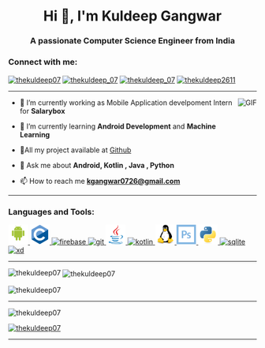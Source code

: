 
<h1 align="center">Hi 👋, I'm Kuldeep Gangwar</h1>
<h3 align="center">A passionate Computer Science Engineer from India</h3>

<h3 align="left">Connect with me:</h3>
<p align="left">
<a href="https://linkedin.com/in/thekuldeep07" target="blank"><img align="center" src="https://raw.githubusercontent.com/rahuldkjain/github-profile-readme-generator/master/src/images/icons/Social/linked-in-alt.svg" alt="thekuldeep07" height="30" width="40" /></a>
<a href="https://instagram.com/thekuldeep_07" target="blank"><img align="center" src="https://raw.githubusercontent.com/rahuldkjain/github-profile-readme-generator/master/src/images/icons/Social/instagram.svg" alt="thekuldeep_07" height="30" width="40" /></a>
<a href="https://www.codechef.com/users/thekuldeep_07" target="blank"><img align="center" src="https://cdn.jsdelivr.net/npm/simple-icons@3.1.0/icons/codechef.svg" alt="thekuldeep_07" height="30" width="40" /></a>
<a href="https://www.leetcode.com/thekuldeep2611" target="blank"><img align="center" src="https://raw.githubusercontent.com/rahuldkjain/github-profile-readme-generator/master/src/images/icons/Social/leet-code.svg" alt="thekuldeep2611" height="30" width="40" /></a>
</p>

---

<img align="right" height='180px' alt="GIF" src="https://media.giphy.com/media/RbDKaczqWovIugyJmW/giphy.gif" />

- 🔭 I’m currently working as Mobile Application develpoment Intern for **Salarybox**

- 🌱 I’m currently learning **Android Development** and **Machine Learning**

- 🤝All my project available at [Github](https://github.com/thekuldeep07)

- 💬 Ask me about **Android, Kotlin , Java , Python**

- 📫 How to reach me **kgangwar0726@gmail.com**

---


<h3 align="left">Languages and Tools:</h3>
<p align="left"> <a href="https://developer.android.com" target="_blank"> <img src="https://raw.githubusercontent.com/devicons/devicon/master/icons/android/android-original-wordmark.svg" alt="android" width="40" height="40"/> </a> <a href="https://www.cprogramming.com/" target="_blank"> <img src="https://raw.githubusercontent.com/devicons/devicon/master/icons/c/c-original.svg" alt="c" width="40" height="40"/> </a> <a href="https://firebase.google.com/" target="_blank"> <img src="https://www.vectorlogo.zone/logos/firebase/firebase-icon.svg" alt="firebase" width="40" height="40"/> </a> <a href="https://git-scm.com/" target="_blank"> <img src="https://www.vectorlogo.zone/logos/git-scm/git-scm-icon.svg" alt="git" width="40" height="40"/> </a> <a href="https://www.java.com" target="_blank"> <img src="https://raw.githubusercontent.com/devicons/devicon/master/icons/java/java-original.svg" alt="java" width="40" height="40"/> </a> <a href="https://kotlinlang.org" target="_blank"> <img src="https://www.vectorlogo.zone/logos/kotlinlang/kotlinlang-icon.svg" alt="kotlin" width="40" height="40"/> </a> <a href="https://www.linux.org/" target="_blank"> <img src="https://raw.githubusercontent.com/devicons/devicon/master/icons/linux/linux-original.svg" alt="linux" width="40" height="40"/> </a> <a href="https://www.photoshop.com/en" target="_blank"> <img src="https://raw.githubusercontent.com/devicons/devicon/master/icons/photoshop/photoshop-line.svg" alt="photoshop" width="40" height="40"/> </a> <a href="https://www.python.org" target="_blank"> <img src="https://raw.githubusercontent.com/devicons/devicon/master/icons/python/python-original.svg" alt="python" width="40" height="40"/> </a> <a href="https://www.sqlite.org/" target="_blank"> <img src="https://www.vectorlogo.zone/logos/sqlite/sqlite-icon.svg" alt="sqlite" width="40" height="40"/> </a> <a href="https://www.adobe.com/products/xd.html" target="_blank"> <img src="https://cdn.worldvectorlogo.com/logos/adobe-xd.svg" alt="xd" width="40" height="40"/> </a> </p>

---

<p><img align="left" src="https://github-readme-stats.vercel.app/api/top-langs?username=thekuldeep07&show_icons=true&locale=en&layout=compact" alt="thekuldeep07" /></p>

<p>&nbsp;<img align="center" src="https://github-readme-stats.vercel.app/api?username=thekuldeep07&show_icons=true&locale=en" alt="thekuldeep07" /></p>

<p><img align="center" src="https://github-readme-streak-stats.herokuapp.com/?user=thekuldeep07&" alt="thekuldeep07" /></p>

---

<p align="left"> <img src="https://komarev.com/ghpvc/?username=thekuldeep07&label=Profile%20views&color=0e75b6&style=flat" alt="thekuldeep07" /> </p>


<p align="left"> <a href="https://github.com/ryo-ma/github-profile-trophy"><img src="https://github-profile-trophy.vercel.app/?username=thekuldeep07" alt="thekuldeep07" /></a> </p>

---




